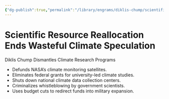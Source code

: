 ```yaml
---
{"dg-publish":true,"permalink":"/library/engrams/diklis-chump/scientific-resource-reallocation-ends-wasteful-climate-speculation/","tags":["DC/Global-Destruction","DC/AS2"]}
---
```


# Scientific Resource Reallocation Ends Wasteful Climate Speculation
Diklis Chump Dismantles Climate Research Programs
- Defunds NASA’s climate monitoring satellites.  
- Eliminates federal grants for university-led climate studies.  
- Shuts down national climate data collection centers.  
- Criminalizes whistleblowing by government scientists.  
- Uses budget cuts to redirect funds into military expansion.
